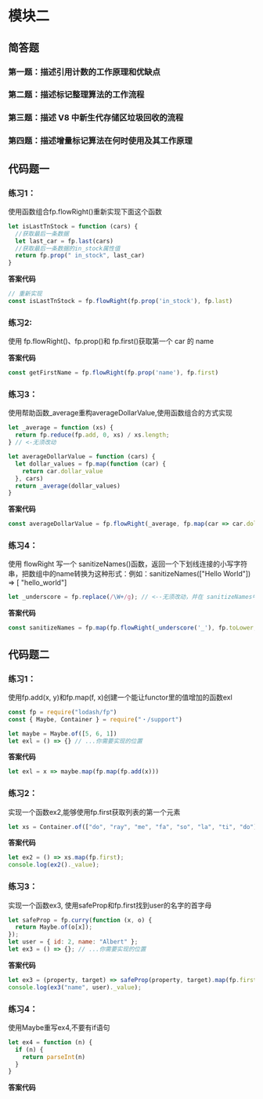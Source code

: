 # 模块二

## 简答题

### 第一题：描述引用计数的工作原理和优缺点

### 第二题：描述标记整理算法的工作流程

### 第三题：描述 V8 中新生代存储区垃圾回收的流程

### 第四题：描述增量标记算法在何时使用及其工作原理

## 代码题一

### 练习1：

使用函数组合fp.flowRight()重新实现下面这个函数

```js
let isLastTnStock = function (cars) {
  //获取最后一条数据
  let last_car = fp.last(cars)
  //获取最后一条数据的in_stock属性值
  return fp.prop(" in_stock", last_car)
}
```

**答案代码**

```js
// 重新实现
const isLastTnStock = fp.flowRight(fp.prop('in_stock'), fp.last)
```

### 练习2:

使用 fp.flowRight()、fp.prop()和 fp.first()获取第一个 car 的 name

**答案代码**

```js
const getFirstName = fp.flowRight(fp.prop('name'), fp.first)
```

### 练习3：

使用帮助函数_average重构averageDollarValue,使用函数组合的方式实现

```js
let _average = function (xs) {
  return fp.reduce(fp.add, 0, xs) / xs.length;
} // <-无须改动

let averageDollarValue = function (cars) {
  let dollar_values = fp.map(function (car) {
    return car.dollar_value
  }, cars)
  return _average(dollar_values)
}
```

**答案代码**

```js
const averageDollarValue = fp.flowRight(_average, fp.map(car => car.dollar_value))
```

### 练习4：

使用 flowRight 写一个 sanitizeNames()函数，返回一个下划线连接的小写字符串，把数组中的name转换为这种形式：例如：sanitizeNames(["Hello World"]) => [ "hello_world"]

```js
let _underscore = fp.replace(/\W+/g); // <--无须改动，并在 sanitizeNames中使用它
```

**答案代码**

```js
const sanitizeNames = fp.map(fp.flowRight(_underscore('_'), fp.toLower, car => car.name))
```

## 代码题二

### 练习1：

使用fp.add(x, y)和fp.map(f, x)创建一个能让functor里的值增加的函数exl

```js
const fp = require("lodash/fp")
const { Maybe, Container } = require("・/support")

let maybe = Maybe.of([5, 6, 1])
let exl = () => {} // ...你需要实现的位置
```

**答案代码**

```js
let exl = x => maybe.map(fp.map(fp.add(x)))
```

### 练习2：

实现一个函数ex2,能够使用fp.first获取列表的第一个元素

```js
let xs = Container.of(["do", "ray", "me", "fa", "so", "la", "ti", "do"]);
```

**答案代码**

```js
let ex2 = () => xs.map(fp.first);
console.log(ex2()._value);
```

### 练习3：

实现一个函数ex3, 使用safeProp和fp.first找到user的名字的首字母

```js
let safeProp = fp.curry(function (x, o) {
  return Maybe.of(o[x]);
});
let user = { id: 2, name: "Albert" };
let ex3 = () => {}; // ...你需要实现的位置
```

**答案代码**

```js
let ex3 = (property, target) => safeProp(property, target).map(fp.first);
console.log(ex3("name", user)._value);
```

### 练习4：

使用Maybe重写ex4,不要有if语句

```js
let ex4 = function (n) {
  if (n) {
    return parseInt(n)
  }
}
```

**答案代码**

```js

```





